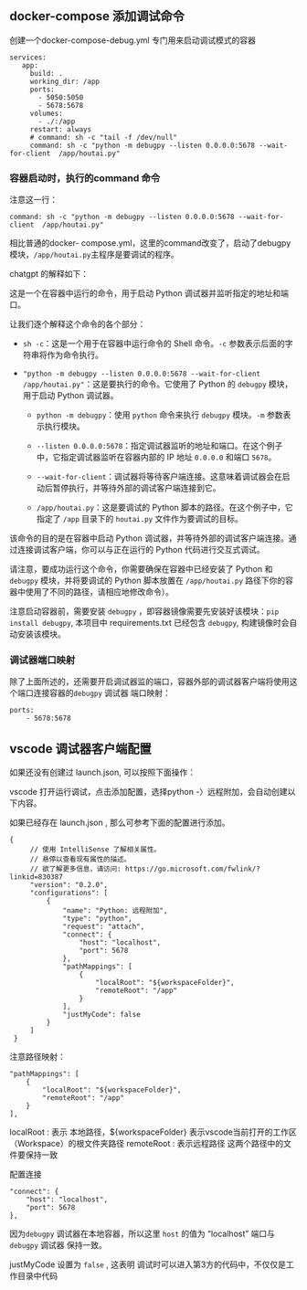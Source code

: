 ## docker-compose 添加调试命令
创建一个docker-compose-debug.yml 专门用来启动调试模式的容器
```
services:
   app:
     build: .
     working_dir: /app
     ports:
       - 5050:5050   
       - 5678:5678 
     volumes:
       - ./:/app
     restart: always
     # command: sh -c "tail -f /dev/null"
     command: sh -c "python -m debugpy --listen 0.0.0.0:5678 --wait-for-client  /app/houtai.py"
```
### 容器启动时，执行的command 命令
注意这一行：
```
command: sh -c "python -m debugpy --listen 0.0.0.0:5678 --wait-for-client  /app/houtai.py"
```

相比普通的docker- compose.yml，这里的command改变了，启动了debugpy模块，`/app/houtai.py`主程序是要调试的程序。

chatgpt 的解释如下：

这是一个在容器中运行的命令，用于启动 Python 调试器并监听指定的地址和端口。

让我们逐个解释这个命令的各个部分：

- `sh -c`：这是一个用于在容器中运行命令的 Shell 命令。`-c` 参数表示后面的字符串将作为命令执行。

- `"python -m debugpy --listen 0.0.0.0:5678 --wait-for-client /app/houtai.py"`：这是要执行的命令。它使用了 Python 的 `debugpy` 模块，用于启动 Python 调试器。

  - `python -m debugpy`：使用 `python` 命令来执行 `debugpy` 模块。`-m` 参数表示执行模块。

  - `--listen 0.0.0.0:5678`：指定调试器监听的地址和端口。在这个例子中，它指定调试器监听在容器内部的 IP 地址 `0.0.0.0` 和端口 `5678`。

  - `--wait-for-client`：调试器将等待客户端连接。这意味着调试器会在启动后暂停执行，并等待外部的调试客户端连接到它。

  - `/app/houtai.py`：这是要调试的 Python 脚本的路径。在这个例子中，它指定了 `/app` 目录下的 `houtai.py` 文件作为要调试的目标。

该命令的目的是在容器中启动 Python 调试器，并等待外部的调试客户端连接。通过连接调试客户端，你可以与正在运行的 Python 代码进行交互式调试。

请注意，要成功运行这个命令，你需要确保在容器中已经安装了 Python 和 `debugpy` 模块，并将要调试的 Python 脚本放置在 `/app/houtai.py` 路径下你的容器中使用了不同的路径，请相应地修改命令）。

注意启动容器前，需要安装 `debugpy` ，即容器镜像需要先安装好该模块：`pip install debugpy`, 本项目中 requirements.txt 已经包含 `debugpy`, 构建镜像时会自动安装该模块。

### 调试器端口映射

除了上面所述的，还需要开启调试器监的端口，容器外部的调试器客户端将使用这个端口连接容器的`debugpy` 调试器
端口映射：
```
ports:
    - 5678:5678 
```

## vscode 调试器客户端配置
如果还没有创建过 launch.json, 可以按照下面操作：

vscode 打开运行调试，点击添加配置，选择python -〉远程附加，会自动创建以下内容。

如果已经存在 launch.json , 那么可参考下面的配置进行添加。
```
{
     // 使用 IntelliSense 了解相关属性。 
     // 悬停以查看现有属性的描述。
     // 欲了解更多信息，请访问: https://go.microsoft.com/fwlink/?linkid=830387
     "version": "0.2.0",
     "configurations": [
         {
             "name": "Python: 远程附加",
             "type": "python",
             "request": "attach",
             "connect": {
                 "host": "localhost",
                 "port": 5678
             },
             "pathMappings": [
                 {
                     "localRoot": "${workspaceFolder}",
                     "remoteRoot": "/app"
                 }
             ],
             "justMyCode": false
         }
     ]
 } 
```

注意路径映射：
```
"pathMappings": [
    {
        "localRoot": "${workspaceFolder}",
        "remoteRoot": "/app"
    }
],                 
```
localRoot : 表示 本地路径，${workspaceFolder} 表示vscode当前打开的工作区（Workspace）的根文件夹路径
remoteRoot : 表示远程路径
这两个路径中的文件要保持一致

配置连接
```
"connect": {
    "host": "localhost",
    "port": 5678
},
```
因为`debugpy` 调试器在本地容器，所以这里 `host` 的值为 “localhost”
端口与 `debugpy` 调试器 保持一致。

justMyCode 设置为 `false` , 这表明 调试时可以进入第3方的代码中，不仅仅是工作目录中代码

